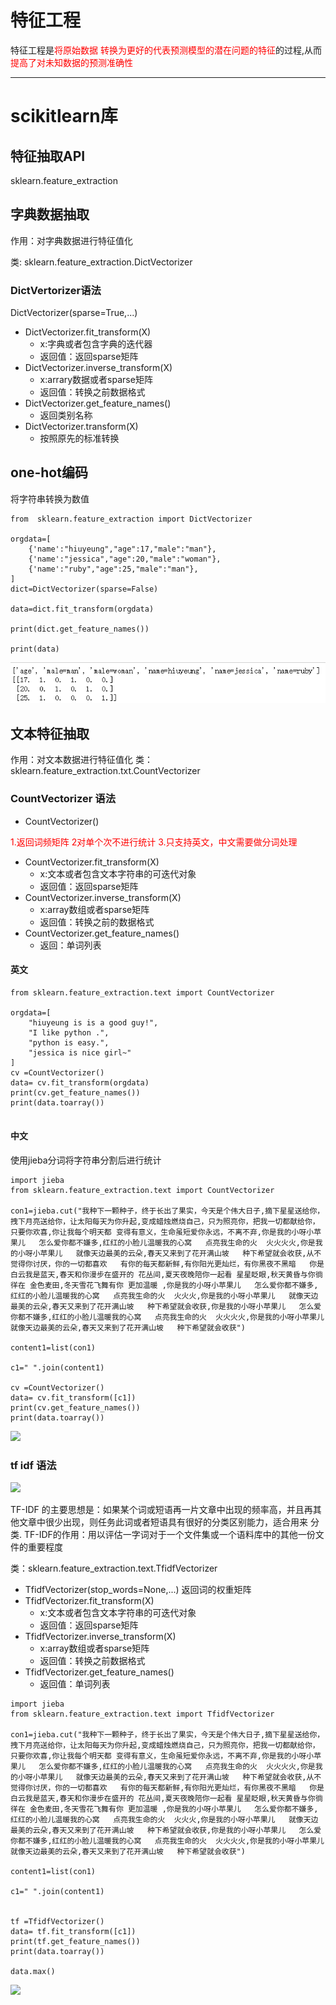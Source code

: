 # 特征工程

特征工程是<font color="red">将原始数据 转换为更好的代表预测模型的潜在问题的特征</font>的过程,从而<font color="red">提高了对未知数据的预测准确性</font>

----------
# scikitlearn库

## 特征抽取API
sklearn.feature_extraction

## 字典数据抽取

作用：对字典数据进行特征值化

类: sklearn.feature_extraction.DictVectorizer

### DictVertorizer语法
DictVectorizer(sparse=True,...)

- DictVectorizer.fit_transform(X)
    -  x:字典或者包含字典的迭代器
    -  返回值：返回sparse矩阵
- DictVectorizer.inverse_transform(X)
    - x:arrary数据或者sparse矩阵
    - 返回值：转换之前数据格式
- DictVectorizer.get_feature_names()
    - 返回类别名称
- DictVectorizer.transform(X)
    - 按照原先的标准转换

## one-hot编码

  将字符串转换为数值

```
from  sklearn.feature_extraction import DictVectorizer

orgdata=[
    {'name':"hiuyeung","age":17,"male":"man"},
    {'name':"jessica","age":20,"male":"woman"},
    {'name':"ruby","age":25,"male":"man"},
]
dict=DictVectorizer(sparse=False)

data=dict.fit_transform(orgdata)

print(dict.get_feature_names())

print(data)

```
![title](https://raw.githubusercontent.com/anbylau2130/gitnoteImages/master/gitnoteImages/2019/04/02/1554172045197-1554172045199.png)

## 文本特征抽取
作用：对文本数据进行特征值化
类：sklearn.feature_extraction.txt.CountVectorizer


### CountVectorizer 语法
- CountVectorizer() 
<font color="red">
1.返回词频矩阵
2对单个次不进行统计
3.只支持英文，中文需要做分词处理
</font>

- CountVectorizer.fit_transform(X)
    - x:文本或者包含文本字符串的可迭代对象
    - 返回值：返回sparse矩阵
- CountVectorizer.inverse_transform(X)
    - x:array数组或者sparse矩阵
    - 返回值：转换之前的数据格式
- CountVectorizer.get_feature_names()
    - 返回：单词列表

#### 英文
```
from sklearn.feature_extraction.text import CountVectorizer

orgdata=[
    "hiuyeung is is a good guy!",
    "I like python .",
    "python is easy.",
    "jessica is nice girl~"
]
cv =CountVectorizer()
data= cv.fit_transform(orgdata)
print(cv.get_feature_names())
print(data.toarray())


```



#### 中文
使用jieba分词将字符串分割后进行统计
```
import jieba
from sklearn.feature_extraction.text import CountVectorizer

con1=jieba.cut("我种下一颗种子，终于长出了果实，今天是个伟大日子,摘下星星送给你，拽下月亮送给你，让太阳每天为你升起,变成蜡烛燃烧自己，只为照亮你，把我一切都献给你，只要你欢喜,你让我每个明天都 变得有意义，生命虽短爱你永远，不离不弃,你是我的小呀小苹果儿   怎么爱你都不嫌多,红红的小脸儿温暖我的心窝   点亮我生命的火  火火火火,你是我的小呀小苹果儿   就像天边最美的云朵,春天又来到了花开满山坡   种下希望就会收获,从不觉得你讨厌，你的一切都喜欢   有你的每天都新鲜,有你阳光更灿烂，有你黑夜不黑暗   你是白云我是蓝天,春天和你漫步在盛开的 花丛间,夏天夜晚陪你一起看 星星眨眼,秋天黄昏与你徜徉在 金色麦田,冬天雪花飞舞有你 更加温暖 ,你是我的小呀小苹果儿   怎么爱你都不嫌多,红红的小脸儿温暖我的心窝   点亮我生命的火  火火火,你是我的小呀小苹果儿   就像天边最美的云朵,春天又来到了花开满山坡   种下希望就会收获,你是我的小呀小苹果儿   怎么爱你都不嫌多,红红的小脸儿温暖我的心窝   点亮我生命的火  火火火火,你是我的小呀小苹果儿   就像天边最美的云朵,春天又来到了花开满山坡   种下希望就会收获")

content1=list(con1)

c1=" ".join(content1)

cv =CountVectorizer()
data= cv.fit_transform([c1])
print(cv.get_feature_names())
print(data.toarray())
```

![](leanote://file/getImage?fileId=5c482b68b3fb4100f900000a)

### tf idf 语法


![](leanote://file/getImage?fileId=5c483323b3fb4100f900000c)

TF-IDF 的主要思想是：如果某个词或短语再一片文章中出现的频率高，并且再其他文章中很少出现，则任务此词或者短语具有很好的分类区别能力，适合用来 分类.
TF-IDF的作用：用以评估一字词对于一个文件集或一个语料库中的其他一份文件的重要程度

类：sklearn.feature_extraction.text.TfidfVectorizer

- TfidfVectorizer(stop_words=None,...)
返回词的权重矩阵
- TfidfVectorizer.fit_transform(X)
    - x:文本或者包含文本字符串的可迭代对象
    - 返回值：返回sparse矩阵
- TfidfVectorizer.inverse_transform(X)
    - x:array数组或者sparse矩阵
    - 返回值：转换之前数据格式
- TfidfVectorizer.get_feature_names()
    - 返回值：单词列表
    
```
import jieba
from sklearn.feature_extraction.text import TfidfVectorizer

con1=jieba.cut("我种下一颗种子，终于长出了果实，今天是个伟大日子,摘下星星送给你，拽下月亮送给你，让太阳每天为你升起,变成蜡烛燃烧自己，只为照亮你，把我一切都献给你，只要你欢喜,你让我每个明天都 变得有意义，生命虽短爱你永远，不离不弃,你是我的小呀小苹果儿   怎么爱你都不嫌多,红红的小脸儿温暖我的心窝   点亮我生命的火  火火火火,你是我的小呀小苹果儿   就像天边最美的云朵,春天又来到了花开满山坡   种下希望就会收获,从不觉得你讨厌，你的一切都喜欢   有你的每天都新鲜,有你阳光更灿烂，有你黑夜不黑暗   你是白云我是蓝天,春天和你漫步在盛开的 花丛间,夏天夜晚陪你一起看 星星眨眼,秋天黄昏与你徜徉在 金色麦田,冬天雪花飞舞有你 更加温暖 ,你是我的小呀小苹果儿   怎么爱你都不嫌多,红红的小脸儿温暖我的心窝   点亮我生命的火  火火火,你是我的小呀小苹果儿   就像天边最美的云朵,春天又来到了花开满山坡   种下希望就会收获,你是我的小呀小苹果儿   怎么爱你都不嫌多,红红的小脸儿温暖我的心窝   点亮我生命的火  火火火火,你是我的小呀小苹果儿   就像天边最美的云朵,春天又来到了花开满山坡   种下希望就会收获")

content1=list(con1)

c1=" ".join(content1)


tf =TfidfVectorizer()
data= tf.fit_transform([c1])
print(tf.get_feature_names())
print(data.toarray())

data.max()

```
![](leanote://file/getImage?fileId=5c483212b3fb4100f900000b)